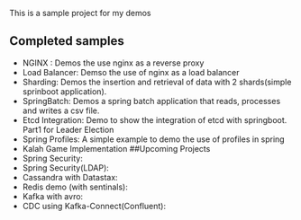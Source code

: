 This is a sample project for my demos

## Completed samples
- NGINX : Demos the use nginx as a reverse proxy 
- Load Balancer: Demso the use of nginx as a load balancer
- Sharding: Demos the insertion and retrieval of data with 2 shards(simple sprinboot application).
- SpringBatch: Demos a spring batch application that reads, processes and writes a csv file.
- Etcd Integration: Demo to show the integration of etcd with springboot. Part1 for Leader Election
- Spring Profiles: A simple example to demo the use of profiles in spring
- Kalah Game Implementation
##Upcoming Projects
- Spring Security: 
- Spring Security(LDAP):
- Cassandra with Datastax:
- Redis demo (with sentinals):
- Kafka with avro:
- CDC using Kafka-Connect(Confluent):

   
